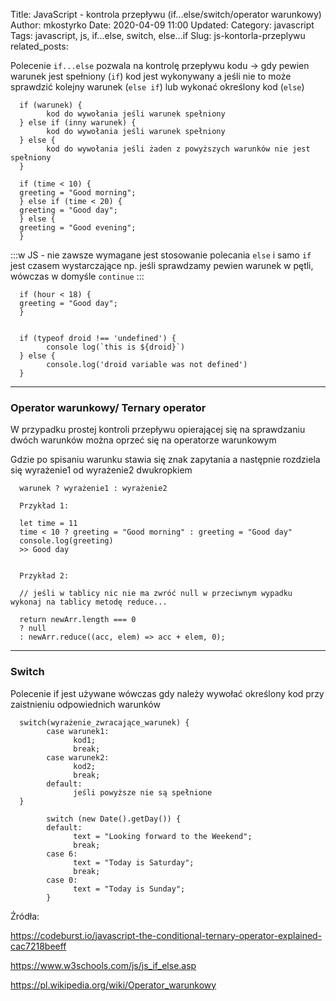 Title: JavaScript - kontrola przepływu (if...else/switch/operator warunkowy)
Author: mkostyrko
Date: 2020-04-09 11:00
Updated:
Category: javascript
Tags: javascript, js, if...else, switch, else...if
Slug: js-kontorla-przeplywu
related_posts: 

Polecenie `if...else` pozwala na kontrolę przepływu kodu -> gdy pewien warunek jest spełniony (`if`) kod jest wykonywany a jeśli nie to może sprawdzić kolejny warunek (`else if`) lub wykonać określony kod (`else`)

      if (warunek) {
            kod do wywołania jeśli warunek spełniony
      } else if (inny warunek) {
            kod do wywołania jeśli warunek spełniony
      } else {
            kod do wywołania jeśli żaden z powyższych warunków nie jest spełniony
      }

      if (time < 10) {
      greeting = "Good morning";
      } else if (time < 20) {
      greeting = "Good day";
      } else {
      greeting = "Good evening";
      }

:::w JS - nie zawsze wymagane jest stosowanie polecania `else` i samo `if` jest czasem wystarczające np. jeśli sprawdzamy pewien warunek w pętli, wówczas w domyśle `continue` :::

      if (hour < 18) {
      greeting = "Good day";
      }


      if (typeof droid !== 'undefined') {
            console log(`this is ${droid}`)
      } else {
            console.log('droid variable was not defined')
      }

---

### Operator warunkowy/ Ternary operator

W przypadku prostej kontroli przepływu opierającej się na sprawdzaniu dwóch warunków można oprzeć się na operatorze warunkowym

Gdzie po spisaniu warunku stawia się znak zapytania a następnie rozdziela się wyrażenie1 od wyrażenie2 dwukropkiem

      warunek ? wyrażenie1 : wyrażenie2

      Przykład 1:

      let time = 11
      time < 10 ? greeting = "Good morning" : greeting = "Good day"
      console.log(greeting)
      >> Good day


      Przykład 2:
      
      // jeśli w tablicy nic nie ma zwróć null w przeciwnym wypadku wykonaj na tablicy metodę reduce...

      return newArr.length === 0
      ? null
      : newArr.reduce((acc, elem) => acc + elem, 0);

---
### Switch

Polecenie if jest używane wówczas gdy należy wywołać określony kod przy zaistnieniu odpowiednich warunków

      switch(wyrażenie_zwracające_warunek) {
            case warunek1:
                  kod1;
                  break;
            case warunek2:
                  kod2;
                  break;
            default:
                  jeśli powyższe nie są spełnione
      }

            switch (new Date().getDay()) {
            default:
                  text = "Looking forward to the Weekend";
                  break;
            case 6:
                  text = "Today is Saturday";
                  break;
            case 0:
                  text = "Today is Sunday";
            }

Źródła:

https://codeburst.io/javascript-the-conditional-ternary-operator-explained-cac7218beeff

https://www.w3schools.com/js/js_if_else.asp

https://pl.wikipedia.org/wiki/Operator_warunkowy

